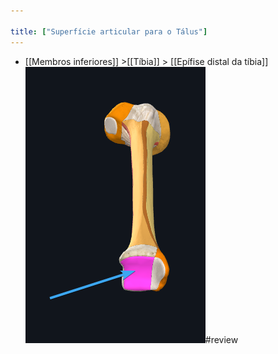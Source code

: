 ```yaml
---

title: ["Superfície articular para o Tálus"]
---
```

+ [[Membros inferiores]] >[[Tíbia]] >  [[Epífise distal da tíbia]] 
![Pasted image 20210416152949.png](Pasted%20image%2020210416152949.png)#review 
